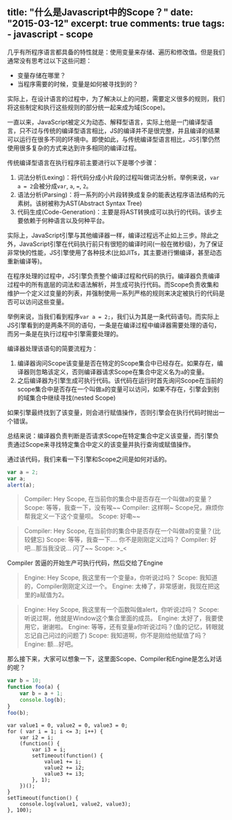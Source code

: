 title: "什么是Javascript中的Scope？"
date: "2015-03-12"
excerpt: true
comments: true
tags:
    - javascript
    - scope
---

几乎有所程序语言都具备的特性就是：使用变量来存储、遍历和修改值。但是我们通常没有思考过以下这些问题：

*   变量存储在哪里？
*   当程序需要的时候，变量是如何被寻找到的？

实际上，在设计语言的过程中，为了解决以上的问题，需要定义很多的规则，我们将这些制定和执行这些规则的部分统一起来成为域(Scope)。

一直以来，JavaScript被定义为动态、解释型语言，实际上他是一门编译型语言，只不过与传统的编译型语言相比，JS的编译并不是很完整，并且编译的结果可以运行在很多不同的环境中。即使如此，与传统编译型语言相比，JS引擎仍然使用很多复杂的方式来达到许多相同的编译过程。

传统编译型语言在执行程序前主要进行以下是哪个步骤：

1.  词法分析(Lexing)：将代码分成小片段的过程叫做词法分析。举例来说，`var a = 2`会被分成`var`, `a`, `=`, `2`。
2.  语法分析(Parsing)：将一系列的小片段转换成复杂的能表达程序语法结构的元素树。该树被称为AST(Abstract Syntax Tree)
3.  代码生成(Code-Generation)：主要是将AST转换成可以执行的代码。该步主要依赖于何种语言以及何种平台。

实际上，JavaScript引擎与其他编译器一样，编译过程远不止如上三步。除此之外，JavaScript引擎在代码执行前只有很短的编译时间(一般在微秒级)，为了保证非常快的性能，JS引擎使用了各种技术(比如JITs，其主要进行懒编译，甚至动态重新编译等)。

在程序处理的过程中，JS引擎负责整个编译过程和代码的执行。编译器负责编译过程中的所有底层的词法和语法解析，并生成可执行代码。而Scope负责收集和维护一个定义过变量的列表，并强制使用一系列严格的规则来决定被执行的代码是否可以访问这些变量。

举例来说，当我们看到程序`var a = 2;`，我们认为其是一条代码语句。而实际上JS引擎看到的是两条不同的语句，一条是在编译过程中编译器需要处理的语句，而另一条是在执行过程中引擎需要处理的。

编译器处理该语句的简要流程为：

1.  编译器询问Scope该变量是否在特定的Scope集合中已经存在。如果存在，编译器则忽略该定义，否则编译器请求Scope在集合中定义名为`a`的变量。
2.  之后编译器为引擎生成可执行代码。该代码在运行时首先询问Scope在当前的scope集合中是否存在一个叫做`a`的变量可以访问，如果不存在，引擎会到别的域集合中继续寻找(nested Scope)

如果引擎最终找到了该变量，则会进行赋值操作，否则引擎会在执行代码时抛出一个错误。

总结来说：编译器负责判断是否请求Scope在特定集合中定义该变量，而引擎负责通过Scope来寻找特定集合中定义的该变量并执行查询或赋值操作。

通过该代码，我们来看一下引擎和Scope之间是如何对话的。

```javascript
var a = 2;
var a;
alert(a);
```

>Compiler: Hey Scope, 在当前你的集合中是否存在一个叫做a的变量？
>Scope: 等等，我查一下，没有唉~~
>Compiler: 这样啊~ Scope兄，麻烦你帮我定义一下这个变量呗。
>Scope: 好嘞~~

>Compiler: Hey Scope, 在当前你的集合中是否存在一个叫做a的变量？(比较健忘)
>Scope: 等等，我查一下.... 你不是刚刚定义过吗？
>Compiler: 好吧...那当我没说... 闪了~~
>Scope: >_<

Compiler 苦逼的开始生产可执行代码，然后交给了Engine

>Engine: Hey Scope, 我这里有一个变量a，你听说过吗？
>Scope: 我知道的，Compiler刚刚定义过一个。
>Engine: 太棒了，非常感谢，我现在把这里的a赋值为2。

>Engine: Hey Scope, 我这里有一个函数叫做alert，你听说过吗？
>Scope: 听说过啊，他就是Window这个集合里面的成员。
>Engine: 太好了，我要使用它，谢谢啦。
>Engine: 等等，还有变量a你听说过吗？(鱼的记忆，转眼就忘记自己问过的问题了)
>Scope: 我知道啊，你不是刚给他赋值了吗？
>Engine: 额...好吧。

那么接下来，大家可以想象一下，这里面Scope、Compiler和Engine是怎么对话的呢？

```javascript
var b = 10;
function foo(a) {
    var b = a + 1;
    console.log(b);
}
foo(b);
```

```
var value1 = 0, value2 = 0, value3 = 0;
for ( var i = 1; i <= 3; i++) {
    var i2 = i;
    (function() {
        var i3 = i;
        setTimeout(function() {
            value1 += i;
            value2 += i2;
            value3 += i3;
        }, 1);
    })();
}
setTimeout(function() {
    console.log(value1, value2, value3);
}, 100);
```